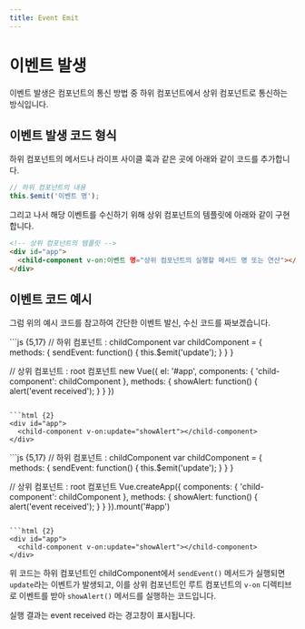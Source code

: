 ```yaml
---
title: Event Emit
---
```


# 이벤트 발생

이벤트 발생은 컴포넌트의 통신 방법 중 하위 컴포넌트에서 상위 컴포넌트로 통신하는 방식입니다.

## 이벤트 발생 코드 형식

하위 컴포넌트의 메서드나 라이프 사이클 훅과 같은 곳에 아래와 같이 코드를 추가합니다.

```js
// 하위 컴포넌트의 내용
this.$emit('이벤트 명');
```

그리고 나서 해당 이벤트를 수신하기 위해 상위 컴포넌트의 템플릿에 아래와 같이 구현합니다.

```html
<!-- 상위 컴포넌트의 템플릿 -->
<div id="app">
  <child-component v-on:이벤트 명="상위 컴포넌트의 실행할 메서드 명 또는 연산"></child-component>
</div>
```

## 이벤트 코드 예시

그럼 위의 예시 코드를 참고하여 간단한 이벤트 발신, 수신 코드를 짜보겠습니다.

<code-group>
<code-block title="Vue 2">
```js {5,17}
// 하위 컴포넌트 : childComponent
var childComponent = {
  methods: {
    sendEvent: function() {
      this.$emit('update');
    }
  }
}

// 상위 컴포넌트 : root 컴포넌트
new Vue({
  el: '#app',
  components: {
    'child-component': childComponent
  },
  methods: {
    showAlert: function() {
      alert('event received');
    }
  }
})
```

```html {2}
<div id="app">
  <child-component v-on:update="showAlert"></child-component>
</div>
```
</code-block>

<code-block title="Vue 3">
```js {5,17}
// 하위 컴포넌트 : childComponent
var childComponent = {
  methods: {
    sendEvent: function() {
      this.$emit('update');
    }
  }
}

// 상위 컴포넌트 : root 컴포넌트
Vue.createApp({
  components: {
    'child-component': childComponent
  },
  methods: {
    showAlert: function() {
      alert('event received');
    }
  }
}).mount('#app')
```

```html {2}
<div id="app">
  <child-component v-on:update="showAlert"></child-component>
</div>
```
</code-block>
</code-group>

위 코드는 하위 컴포넌트인 childComponent에서 `sendEvent()` 메서드가 실행되면 `update`라는 이벤트가 발생되고,
이를 상위 컴포넌트인 루트 컴포넌트의 `v-on` 디렉티브로 이벤트를 받아 `showAlert()` 메서드를 실행하는 코드입니다.

실행 결과는 event received 라는 경고창이 표시됩니다.